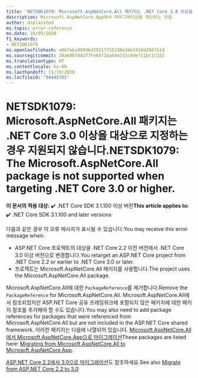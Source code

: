 ```yaml
---
title: 'NETSDK1079: Microsoft.AspNetCore.All 패키지는 .NET Core 3.0 이상을 대상으로 지정하는 경우 지원되지 않습니다.'
description: Microsoft.AspNetCore.App에서 마이그레이션을 확인하는 방법
author: dsplaisted
ms.topic: error-reference
ms.date: 10/09/2020
f1_keywords:
- NETSDK1079
ms.openlocfilehash: e0b7aba909dbd2931f755238a2de2418d294751d
ms.sourcegitcommit: 30a686fd4377fe6472aa04e215c0de711bc1c322
ms.translationtype: HT
ms.contentlocale: ko-KR
ms.lasthandoff: 11/10/2020
ms.locfileid: "94445705"
---
```

# <a name="netsdk1079-the-microsoftaspnetcoreall-package-is-not-supported-when-targeting-net-core-30-or-higher"></a><span data-ttu-id="a881f-103">NETSDK1079: Microsoft.AspNetCore.All 패키지는 .NET Core 3.0 이상을 대상으로 지정하는 경우 지원되지 않습니다.</span><span class="sxs-lookup"><span data-stu-id="a881f-103">NETSDK1079: The Microsoft.AspNetCore.All package is not supported when targeting .NET Core 3.0 or higher.</span></span>

<span data-ttu-id="a881f-104">**이 문서의 적용 대상:** ✔️ .NET Core SDK 3.1.100 이상 버전</span><span class="sxs-lookup"><span data-stu-id="a881f-104">**This article applies to:** ✔️ .NET Core SDK 3.1.100 and later versions</span></span>

<span data-ttu-id="a881f-105">다음과 같은 경우 이 오류 메시지가 표시될 수 있습니다.</span><span class="sxs-lookup"><span data-stu-id="a881f-105">You may receive this error message when:</span></span>

- <span data-ttu-id="a881f-106">ASP.NET Core 프로젝트의 대상을 .NET Core 2.2 이전 버전에서 .NET Core 3.0 이상 버전으로 변경합니다.</span><span class="sxs-lookup"><span data-stu-id="a881f-106">You retarget an ASP.NET Core project from .NET Core 2.2 or earlier to .NET Core 3.0 or later.</span></span>
- <span data-ttu-id="a881f-107">프로젝트는 Microsoft.AspNetCore.All 패키지를 사용합니다.</span><span class="sxs-lookup"><span data-stu-id="a881f-107">The project uses the Microsoft.AspNetCore.All package.</span></span>

<span data-ttu-id="a881f-108">Microsoft.AspNetCore.All에 대한 `PackageReference`를 제거합니다.</span><span class="sxs-lookup"><span data-stu-id="a881f-108">Remove the `PackageReference` for Microsoft.AspNetCore.All.</span></span>  <span data-ttu-id="a881f-109">Microsoft.AspNetCore.All에서 참조되었지만 ASP.NET Core 공유 프레임워크에 포함되지 않은 패키지에 대한 패키지 참조를 추가해야 할 수도 있습니다.</span><span class="sxs-lookup"><span data-stu-id="a881f-109">You may also need to add package references for packages that were referenced from Microsoft.AspNetCore.All but are not included in the ASP.NET Core shared framework.</span></span>  <span data-ttu-id="a881f-110">이러한 패키지는 다음에 나열되어 있습니다. [Microsoft.AspNetCore.All에서 Microsoft.AspNetCore.App으로 마이그레이션](/aspnet/core/fundamentals/metapackage#migrating-from-microsoftaspnetcoreall-to-microsoftaspnetcoreapp)</span><span class="sxs-lookup"><span data-stu-id="a881f-110">These packages are listed here: [Migrating from Microsoft.AspNetCore.All to Microsoft.AspNetCore.App](/aspnet/core/fundamentals/metapackage#migrating-from-microsoftaspnetcoreall-to-microsoftaspnetcoreapp).</span></span>

<span data-ttu-id="a881f-111">[ASP.NET Core 2.2에서 3.0으로 마이그레이션](/aspnet/core/migration/22-to-30)도 참조하세요.</span><span class="sxs-lookup"><span data-stu-id="a881f-111">See also [Migrate from ASP.NET Core 2.2 to 3.0](/aspnet/core/migration/22-to-30)</span></span>
